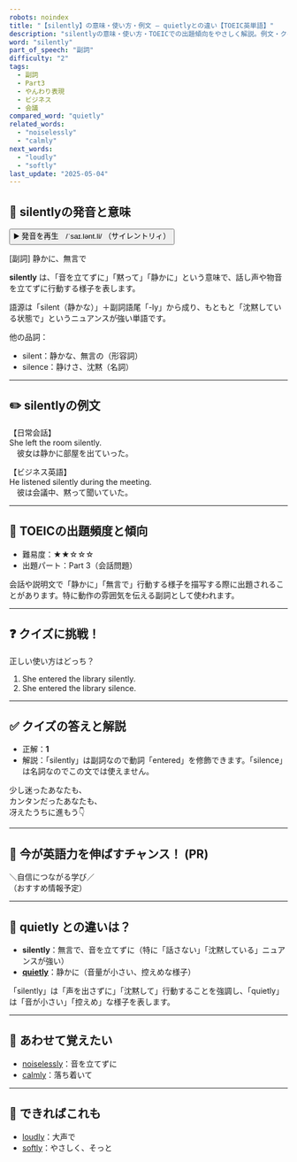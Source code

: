 ```yaml
---
robots: noindex
title: "【silently】の意味・使い方・例文 ― quietlyとの違い【TOEIC英単語】"
description: "silentlyの意味・使い方・TOEICでの出題傾向をやさしく解説。例文・クイズ付きでquietlyとの違いもわかりやすく学べます。"
word: "silently"
part_of_speech: "副詞"
difficulty: "2"
tags:
  - 副詞
  - Part3
  - やんわり表現
  - ビジネス
  - 会議
compared_word: "quietly"
related_words:
  - "noiselessly"
  - "calmly"
next_words:
  - "loudly"
  - "softly"
last_update: "2025-05-04"
---
```


## 🔰 silentlyの発音と意味

<button class="play-audio" onclick="playTTS('silently')">
  <span class="play-audio-main">
    ▶️ 発音を再生　/ˈsaɪ.lənt.li/
  </span>
  <span class="play-audio-sub">
    （サイレントリィ）
  </span>
</button>

[副詞] 静かに、無言で

**silently** は、「音を立てずに」「黙って」「静かに」という意味で、話し声や物音を立てずに行動する様子を表します。

語源は「silent（静かな）」＋副詞語尾「-ly」から成り、もともと「沈黙している状態で」というニュアンスが強い単語です。

他の品詞：  
- silent：静かな、無言の（形容詞）
- silence：静けさ、沈黙（名詞）

---

## ✏️ silentlyの例文

【日常会話】  
She left the room silently.  
　彼女は静かに部屋を出ていった。

【ビジネス英語】  
He listened silently during the meeting.  
　彼は会議中、黙って聞いていた。

---

## 🎯 TOEICの出題頻度と傾向

- 難易度：★★☆☆☆
- 出題パート：Part 3（会話問題）

会話や説明文で「静かに」「無言で」行動する様子を描写する際に出題されることがあります。特に動作の雰囲気を伝える副詞として使われます。

---

## ❓ クイズに挑戦！

正しい使い方はどっち？

1. She entered the library silently.  
2. She entered the library silence.

---

## ✅ クイズの答えと解説

- 正解：**1**
- 解説：「silently」は副詞なので動詞「entered」を修飾できます。「silence」は名詞なのでこの文では使えません。

少し迷ったあなたも、  
カンタンだったあなたも、  
冴えたうちに進もう👇️

---

## 🚀 今が英語力を伸ばすチャンス！ (PR)

<div class="info-center">
＼自信につながる学び／<br>  
（おすすめ情報予定）
</div>

---

## 🤔  quietly との違いは？

- **silently**：無言で、音を立てずに（特に「話さない」「沈黙している」ニュアンスが強い）
- **[quietly](/word/quietly)**：静かに（音量が小さい、控えめな様子）

「silently」は「声を出さずに」「沈黙して」行動することを強調し、「quietly」は「音が小さい」「控えめ」な様子を表します。

---

## 🧩 あわせて覚えたい

- [noiselessly](/word/noiselessly)：音を立てずに
- [calmly](/word/calmly)：落ち着いて

---

## 📖 できればこれも

- [loudly](/word/loudly)：大声で
- [softly](/word/softly)：やさしく、そっと

<!-- cvid: aid48_bid18 -->
